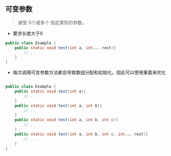 ## 可变参数
> 接受 0个或多个 指定类型的参数。

- 要求长度大于0
```java
public class Example {
    public static void test(int a, int... rest){
        // ..
    }
}
```
- 每次调用可变参数方法都会导致数组分配和初始化。因此可以使用重载来优化
```java

public class Example {
    public static void test(int a){
        // ..
    }
    public static void test(int a, int b){
        // ..
    }
    public static void test(int a, int b, int c){
        // ..
    }
    public static void test(int a, int b, int c, int... rest){
        // ..
    }
}
```